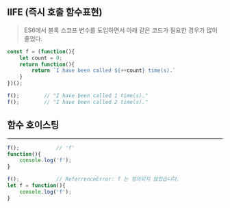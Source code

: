 ## IIFE (즉시 호출 함수표현)
> ES6에서 블록 스코프 변수를 도입하면서 아래 같은 코드가 필요한 경우가 많이 줄었다.

```js
const f = (function(){
    let count = 0;
    return function(){
        return `I have been called ${++count} time(s).`
    }
})();

f();        // "I have been called 1 time(s)."
f();        // "I have been called 2 time(s)."
```

## 함수 호이스팅
---

```js
f();            // 'f'
function(){
    console.log('f');
}
```

```js
f();            // ReferrenceError: f 는 정의되지 않았습니다.
let f = function(){
    console.log('f');
}
```